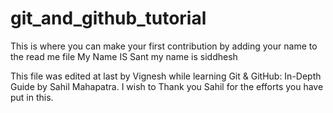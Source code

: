 # git_and_github_tutorial
This is where you can make your first contribution by adding your name to the read me file
My Name IS Sant
my name is siddhesh

This file was edited at last by Vignesh while learning Git & GitHub: In-Depth Guide by Sahil Mahapatra. I wish to Thank you Sahil for the efforts you have put in this.

